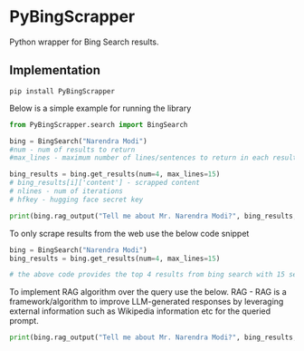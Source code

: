 # PyBingScrapper
Python wrapper for Bing Search results.

## Implementation

```
pip install PyBingScrapper
```

Below is a simple example for running the library

```python
from PyBingScrapper.search import BingSearch

bing = BingSearch("Narendra Modi")
#num - num of results to return
#max_lines - maximum number of lines/sentences to return in each result

bing_results = bing.get_results(num=4, max_lines=15)
# bing_results[i]['content'] - scrapped content
# nlines - num of iterations
# hfkey - hugging face secret key

print(bing.rag_output("Tell me about Mr. Narendra Modi?", bing_results, hfkey, n_iters=15)) #n_iters-optional

```
To only scrape results from the web use the below code snippet

```python
bing = BingSearch("Narendra Modi")
bing_results = bing.get_results(num=4, max_lines=15)

# the above code provides the top 4 results from bing search with 15 sentences from each result as content
```

To implement RAG algorithm over the query use the below. RAG - RAG is a framework/algorithm to improve LLM-generated responses by leveraging external information such as Wikipedia information etc for the queried prompt.

```python
print(bing.rag_output("Tell me about Mr. Narendra Modi?", bing_results, hfkey, n_iters=15))
```

